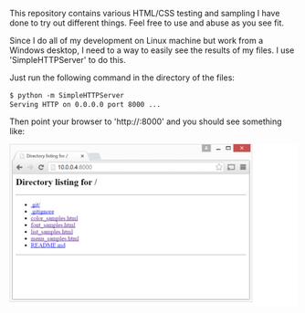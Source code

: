 This repository contains various HTML/CSS testing and sampling I have done to try out different things. Feel free to use and abuse as you see fit.

Since I do all of my development on Linux machine but work from a Windows desktop, I need to a way to easily see the results of my files. I use 'SimpleHTTPServer' to do this.

Just run the following command in the directory of the files:
```
$ python -m SimpleHTTPServer
Serving HTTP on 0.0.0.0 port 8000 ...
```
Then point your browser to 'http://<Server IP Address>:8000' and you should see something like:

![Hosting Example](/screenshoots/host_example.png?raw=true "Page Display of hosted files via SimpleHTTPServer")

